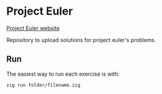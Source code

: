 # Project Euler

[Project Euler website](https://projecteuler.net/)

Repository to upload solutions for project euler's problems.

## Run

The easiest way to run each exercise is with:

```
zig run folder/filename.zig
```
